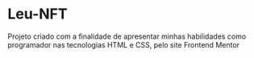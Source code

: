 # Leu-NFT

Projeto criado com a finalidade de apresentar minhas habilidades como programador nas tecnologias HTML e CSS, pelo site Frontend Mentor
